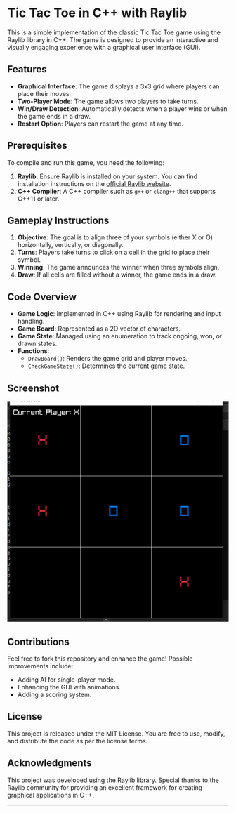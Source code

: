 # Tic Tac Toe in C++ with Raylib

This is a simple implementation of the classic Tic Tac Toe game using the Raylib library in C++. The game is designed to provide an interactive and visually engaging experience with a graphical user interface (GUI).

## Features

- **Graphical Interface**: The game displays a 3x3 grid where players can place their moves.
- **Two-Player Mode**: The game allows two players to take turns.
- **Win/Draw Detection**: Automatically detects when a player wins or when the game ends in a draw.
- **Restart Option**: Players can restart the game at any time.

## Prerequisites

To compile and run this game, you need the following:

1. **Raylib**: Ensure Raylib is installed on your system. You can find installation instructions on the [official Raylib website](https://www.raylib.com/).
2. **C++ Compiler**: A C++ compiler such as `g++` or `clang++` that supports C++11 or later.



## Gameplay Instructions

1. **Objective**: The goal is to align three of your symbols (either X or O) horizontally, vertically, or diagonally.
2. **Turns**: Players take turns to click on a cell in the grid to place their symbol.
3. **Winning**: The game announces the winner when three symbols align.
4. **Draw**: If all cells are filled without a winner, the game ends in a draw.


## Code Overview

- **Game Logic**: Implemented in C++ using Raylib for rendering and input handling.
- **Game Board**: Represented as a 2D vector of characters.
- **Game State**: Managed using an enumeration to track ongoing, won, or drawn states.
- **Functions**:
  - `DrawBoard()`: Renders the game grid and player moves.
  - `CheckGameState()`: Determines the current game state.


## Screenshot

![Screenshot](./ss2.PNG)

## Contributions

Feel free to fork this repository and enhance the game! Possible improvements include:

- Adding AI for single-player mode.
- Enhancing the GUI with animations.
- Adding a scoring system.

## License

This project is released under the MIT License. You are free to use, modify, and distribute the code as per the license terms.

## Acknowledgments

This project was developed using the Raylib library. Special thanks to the Raylib community for providing an excellent framework for creating graphical applications in C++.

---

